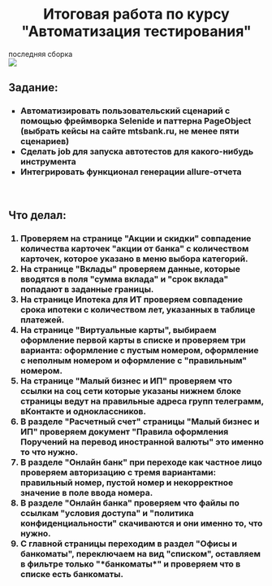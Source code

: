 <h1 align="center">Итоговая работа по курсу "Автоматизация тестирования"</h1>
<p>последняя сборка<br>
<img src="https://github.com/ImChuBZzz/autoTestsExam/actions/workflows/main.yml/badge.svg?branch=main"><br>
<h2>Задание:</h2>
<ul type="square">
<h3>
    <li>Автоматизировать пользовательский сценарий с помощью фреймворка Selenide и паттерна PageObject (выбрать кейсы на сайте mtsbank.ru, не менее пяти сценариев)
    <li>Сделать job для запуска автотестов для какого-нибудь инструмента
    <li>Интегрировать функционал генерации allure-отчета
</h3>
</ul>
<br>
<h2>Что делал:</h2>
<ol><h3>
 <li>Проверяем на странице "Акции и скидки" совпадение  количества карточек "акции от банка" с количеством карточек, которое указано в меню выбора категорий.
 <li>На странице "Вклады" проверяем данные, которые вводятся в поля "сумма вклада" и "срок вклада" попадают в заданные границы.
 <li>На странице Ипотека для ИТ проверяем совпадение срока ипотеки с количеством лет, указанных в таблице платежей.
 <li>На странице "Виртуальные карты", выбираем оформление первой карты в списке и проверяем три варианта: оформление с пустым номером, оформление с неполным номером и оформление с "правильным" номером. 
 <li>На странице "Малый бизнес и ИП" проверяем что ссылки на соц сети которые указаны нижнем блоке страницы ведут на правильные адреса групп телеграмм, вКонтакте и одноклассников.
 <li>В разделе "Расчетный счет" страницы "Малый бизнес и ИП" проверяем документ "Правила оформления Поручений на перевод иностранной валюты" это именно то что нужно.
 <li>В разделе "Онлайн банк" при переходе как частное лицо проверяем авторизацию с тремя вариантами: правильный номер, пустой номер и некорректное значение в поле ввода номера.
 <li>В разделе "Онлайн банка" проверяем что файлы по ссылкам  "условия доступа" и "политика конфиденциальности" скачиваются и они именно то, что нужно.
 <li>С главной страницы переходим в раздел "Офисы и банкоматы", переключаем на вид "списком", оставляем в фильтре только "*банкоматы*" и проверяем что в списке есть банкоматы.
</h3></ol>


